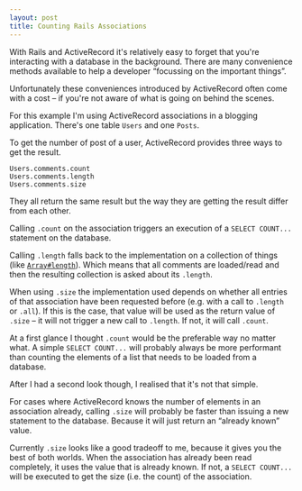 ```yaml
---
layout: post
title: Counting Rails Associations
---
```


With Rails and ActiveRecord it's relatively easy to forget that you're interacting with a database in the background. There are many convenience methods available to help a developer &ldquo;focussing on the important things&rdquo;.

Unfortunately these conveniences introduced by ActiveRecord often come with a cost &ndash; if you're not aware of what is going on behind the scenes.

For this example I'm using ActiveRecord associations in a blogging application. There's one table `Users` and one `Posts`.

To get the number of post of a user, ActiveRecord provides three ways to get the result.

```
Users.comments.count
Users.comments.length
Users.comments.size
```
They all return the same result but the way they are getting the result differ from each other.

Calling `.count` on the association triggers an execution of a `SELECT COUNT...` statement on the database.

Calling `.length` falls back to the implementation on a collection of things (like [`Array#length`](http://www.ruby-doc.org/core-2.1.2/Array.html#method-i-length)). Which means that all comments are loaded/read and then the resulting collection is asked about its `.length`.

When using `.size` the implementation used depends on whether all entries of that association have been requested before (e.g. with a call to `.length` or `.all`). If this is the case, that value will be used as the return value of `.size` &ndash; it will not trigger a new call to `.length`. If not, it will call `.count`.

At a first glance I thought `.count` would be the preferable way no matter what. A simple `SELECT COUNT...` will probably always be more performant than counting the elements of a list that needs to be loaded from a database.

After I had a second look though, I realised that it's not that simple.

For cases where ActiveRecord knows the number of elements in an association already, calling `.size` will probably be faster than issuing a new statement to the database. Because it will just return an &ldquo;already known&rdquo; value.

Currently `.size` looks like a good tradeoff to me, because it gives you the best of both worlds. When the association has already been read completely, it uses the value that is already known. If not, a `SELECT COUNT...` will be executed to get the size (i.e. the count) of the association.